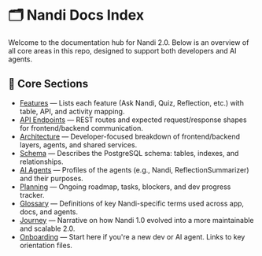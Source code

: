 # 🗂️ Nandi Docs Index

Welcome to the documentation hub for Nandi 2.0. Below is an overview of all core areas in this repo, designed to support both developers and AI agents.

## 📁 Core Sections

- [Features](./features/features.md) — Lists each feature (Ask Nandi, Quiz, Reflection, etc.) with table, API, and activity mapping.
- [API Endpoints](./api/endpoints.md) — REST routes and expected request/response shapes for frontend/backend communication.
- [Architecture](./architecture/architecture_developer_view.md) — Developer-focused breakdown of frontend/backend layers, agents, and shared services.
- [Schema](./database/nandi_schema_doc.md) — Describes the PostgreSQL schema: tables, indexes, and relationships.
- [AI Agents](./ai-insights/agent_profiles.md) — Profiles of the agents (e.g., Nandi, ReflectionSummarizer) and their purposes.
- [Planning](./planning/checklist.md) — Ongoing roadmap, tasks, blockers, and dev progress tracker.
- [Glossary](./glossary.md) — Definitions of key Nandi-specific terms used across app, docs, and agents.
- [Journey](./journey/nandi_1_to_2.md) — Narrative on how Nandi 1.0 evolved into a more maintainable and scalable 2.0.
- [Onboarding](./onboarding/README.md) — Start here if you're a new dev or AI agent. Links to key orientation files.
